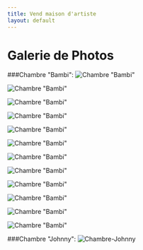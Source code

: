 ```yaml
---
title: Vend maison d'artiste
layout: default
---
```


# Galerie de Photos

###Chambre "Bambi":
![Chambre "Bambi"](http://jeuneespoir.free.fr/vendmaison/gifs/an_ch_bam1.jpg)

![Chambre "Bambi"](http://jeuneespoir.free.fr/vendmaison/gifs/chambre_bambi_1.jpg)

![Chambre "Bambi"](http://jeuneespoir.free.fr/vendmaison/gifs/chambre_bambi_9f.jpg)

![Chambre "Bambi"](http://jeuneespoir.free.fr/vendmaison/gifs/chambre_bambi_9j.jpg)

![Chambre "Bambi"](http://jeuneespoir.free.fr/vendmaison/gifs/chambre_bambi_4.jpg)

![Chambre "Bambi"](http://jeuneespoir.free.fr/vendmaison/gifs/chambre_bambi_9d.jpg)

![Chambre "Bambi"](http://jeuneespoir.free.fr/vendmaison/gifs/chambre_bambi_9e.jpg)

![Chambre "Bambi"](http://jeuneespoir.free.fr/vendmaison/gifs/chambre_bambi_9f.jpg)

![Chambre "Bambi"](http://jeuneespoir.free.fr/vendmaison/gifs/chambre_bambi_9h.jpg)

![Chambre "Bambi"](http://jeuneespoir.free.fr/vendmaison/gifs/chambre_bambi_9j.jpg)

![Chambre "Bambi"](http://jeuneespoir.free.fr/vendmaison/gifs/chambre_bambi_9k.jpg)

![Chambre "Bambi"](http://jeuneespoir.free.fr/vendmaison/gifs/chambre_bambi_9m.jpg)

###Chambre "Johnny":
![Chambre-Johnny](http://jeuneespoir.free.fr/vendmaison/gifs/ann_ch_johnny2.jpg) 


